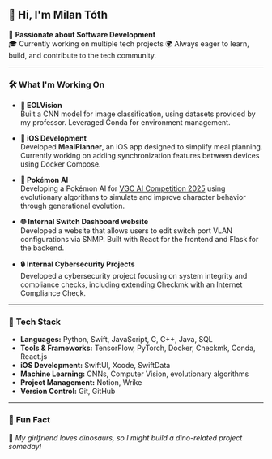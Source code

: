 ## 👋 Hi, I'm Milan Tóth

🚀 **Passionate about Software Development**  
🎓 Currently working on multiple tech projects
🌍 Always eager to learn, build, and contribute to the tech community.

---

### 🛠️ **What I'm Working On**

- **📸 EOLVision**  
  Built a CNN model for image classification, using datasets provided by my professor. Leveraged Conda for environment management.

- **🍏 iOS Development**  
  Developed **MealPlanner**, an iOS app designed to simplify meal planning. Currently working on adding synchronization features between devices using Docker Compose.

- **🐉 Pokémon AI**  
  Developing a Pokémon AI for [VGC AI Competition 2025](https://gitlab.com/DracoStriker/pokemon-vgc-engine) using evolutionary algorithms to simulate and improve character behavior through generational evolution.

- **🌐 Internal Switch Dashboard website**  
  Developed a website that allows users to edit switch port VLAN configurations via SNMP. Built with React for the frontend and Flask for the backend.

- **🔒 Internal Cybersecurity Projects**  
  Developed a cybersecurity project focusing on system integrity and compliance checks, including extending Checkmk with an Internet Compliance Check.

---

### 🧰 **Tech Stack**

- **Languages:** Python, Swift, JavaScript, C, C++, Java, SQL  
- **Tools & Frameworks:** TensorFlow, PyTorch, Docker, Checkmk, Conda, React.js  
- **iOS Development:** SwiftUI, Xcode, SwiftData  
- **Machine Learning:** CNNs, Computer Vision, evolutionary algorithms  
- **Project Management:** Notion, Wrike  
- **Version Control:** Git, GitHub  

---

### 🎉 **Fun Fact**
🦖 *My girlfriend loves dinosaurs, so I might build a dino-related project someday!*
